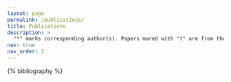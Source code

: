 ```yaml
---
layout: page
permalink: /publications/
title: Publications
description: >
  "*" marks corresponding author(s). Papers mared with "†" are from theoretical venues, where the authors have equal contributions and are ordered alphabetically.
nav: true
nav_order: 2
---
```


<!-- _pages/publications.md -->
<div class="publications">

{% bibliography %}

</div>
